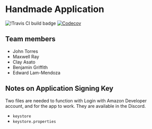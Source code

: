 # Handmade Application
![!Travis CI build badge](https://travis-ci.com/green-monkeys/handmade.svg?branch=master)
[![Codecov](https://codecov.io/github/green-monkeys/handmade/coverage.svg)](https://codecov.io/gh/green-monkeys/handmade)


## Team members
- John Torres
- Maxwell Ray
- Clay Asato
- Benjamin Griffith
- Edward Lam-Mendoza

## Notes on Application Signing Key

Two files are needed to function with Login with Amazon Developer account, and for the app to work. They are available in the Discord.
- `keystore`
- `keystore.properties`
